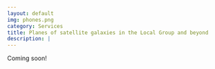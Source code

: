 ```yaml
---
layout: default
img: phones.png
category: Services
title: Planes of satellite galaxies in the Local Group and beyond
description: |
---
```

Coming soon!